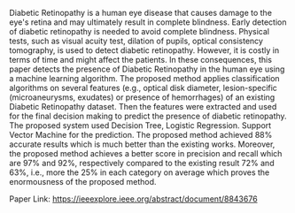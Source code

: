 Diabetic Retinopathy is a human eye disease that causes
damage to the eye's retina and may ultimately result in complete
blindness. Early detection of diabetic retinopathy is needed to
avoid complete blindness. Physical tests, such as visual acuity test,
dilation of pupils, optical consistency tomography, is used to detect
diabetic retinopathy. However, it is costly in terms of time and
might affect the patients. In these consequences, this paper detects
the presence of Diabetic Retinopathy in the human eye using a
machine learning algorithm. The proposed method applies
classification algorithms on several features (e.g., optical disk
diameter, lesion-specific (microaneurysms, exudates) or presence
of hemorrhages) of an existing Diabetic Retinopathy dataset. Then
the features were extracted and used for the final decision making
to predict the presence of diabetic retinopathy. The proposed
system used Decision Tree, Logistic Regression. Support Vector
Machine for the prediction. The proposed method achieved 88%
accurate results which is much better than the existing works.
Moreover, the proposed method achieves a better score in
precision and recall which are 97% and 92%, respectively
compared to the existing result 72% and 63%, i.e., more the 25%
in each category on average which proves the enormousness of the
proposed method.

Paper Link: https://ieeexplore.ieee.org/abstract/document/8843676
